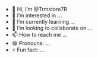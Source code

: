 - 👋 Hi, I’m @Trmstore7R
- 👀 I’m interested in ...
- 🌱 I’m currently learning ...
- 💞️ I’m looking to collaborate on ...
- 📫 How to reach me ...
- 😄 Pronouns: ...
- ⚡ Fun fact: ...

<!---
Trmstore7R/Trmstore7R is a ✨ special ✨ repository because its `README.md` (this file) appears on your GitHub profile.
You can click the Preview link to take a look at your changes.
--->
